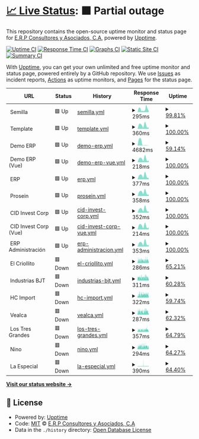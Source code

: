 # [📈 Live Status](https://status.erpya.com): <!--live status--> **🟧 Partial outage**

This repository contains the open-source uptime monitor and status page for [E.R.P Consultores y Asociados, C.A](https://status.erpya.com), powered by [Upptime](https://github.com/upptime/upptime).

[![Uptime CI](https://github.com/erpcya/status/workflows/Uptime%20CI/badge.svg)](https://github.com/erpcya/status/actions?query=workflow%3A%22Uptime+CI%22)
[![Response Time CI](https://github.com/erpcya/status/workflows/Response%20Time%20CI/badge.svg)](https://github.com/erpcya/status/actions?query=workflow%3A%22Response+Time+CI%22)
[![Graphs CI](https://github.com/erpcya/status/workflows/Graphs%20CI/badge.svg)](https://github.com/erpcya/status/actions?query=workflow%3A%22Graphs+CI%22)
[![Static Site CI](https://github.com/erpcya/status/workflows/Static%20Site%20CI/badge.svg)](https://github.com/erpcya/status/actions?query=workflow%3A%22Static+Site+CI%22)
[![Summary CI](https://github.com/erpcya/status/workflows/Summary%20CI/badge.svg)](https://github.com/erpcya/status/actions?query=workflow%3A%22Summary+CI%22)

With [Upptime](https://upptime.js.org), you can get your own unlimited and free uptime monitor and status page, powered entirely by a GitHub repository. We use [Issues](https://github.com/erpcya/status/issues) as incident reports, [Actions](https://github.com/erpcya/status/actions) as uptime monitors, and [Pages](https://status.erpya.com) for the status page.

<!--start: status pages-->
<!-- This summary is generated by Upptime (https://github.com/upptime/upptime) -->
<!-- Do not edit this manually, your changes will be overwritten -->
<!-- prettier-ignore -->
| URL | Status | History | Response Time | Uptime |
| --- | ------ | ------- | ------------- | ------ |
| <img alt="" src="https://favicons.githubusercontent.com/null" height="13"> Semilla | 🟩 Up | [semilla.yml](https://github.com/erpcya/status/commits/HEAD/history/semilla.yml) | <details><summary><img alt="Response time graph" src="./graphs/semilla/response-time-week.png" height="20"> 295ms</summary><br><a href="https://status.erpya.com/history/semilla"><img alt="Response time 278" src="https://img.shields.io/endpoint?url=https%3A%2F%2Fraw.githubusercontent.com%2Ferpcya%2Fstatus%2FHEAD%2Fapi%2Fsemilla%2Fresponse-time.json"></a><br><a href="https://status.erpya.com/history/semilla"><img alt="24-hour response time 118" src="https://img.shields.io/endpoint?url=https%3A%2F%2Fraw.githubusercontent.com%2Ferpcya%2Fstatus%2FHEAD%2Fapi%2Fsemilla%2Fresponse-time-day.json"></a><br><a href="https://status.erpya.com/history/semilla"><img alt="7-day response time 295" src="https://img.shields.io/endpoint?url=https%3A%2F%2Fraw.githubusercontent.com%2Ferpcya%2Fstatus%2FHEAD%2Fapi%2Fsemilla%2Fresponse-time-week.json"></a><br><a href="https://status.erpya.com/history/semilla"><img alt="30-day response time 278" src="https://img.shields.io/endpoint?url=https%3A%2F%2Fraw.githubusercontent.com%2Ferpcya%2Fstatus%2FHEAD%2Fapi%2Fsemilla%2Fresponse-time-month.json"></a><br><a href="https://status.erpya.com/history/semilla"><img alt="1-year response time 278" src="https://img.shields.io/endpoint?url=https%3A%2F%2Fraw.githubusercontent.com%2Ferpcya%2Fstatus%2FHEAD%2Fapi%2Fsemilla%2Fresponse-time-year.json"></a></details> | <details><summary><a href="https://status.erpya.com/history/semilla">99.81%</a></summary><a href="https://status.erpya.com/history/semilla"><img alt="All-time uptime 99.94%" src="https://img.shields.io/endpoint?url=https%3A%2F%2Fraw.githubusercontent.com%2Ferpcya%2Fstatus%2FHEAD%2Fapi%2Fsemilla%2Fuptime.json"></a><br><a href="https://status.erpya.com/history/semilla"><img alt="24-hour uptime 100.00%" src="https://img.shields.io/endpoint?url=https%3A%2F%2Fraw.githubusercontent.com%2Ferpcya%2Fstatus%2FHEAD%2Fapi%2Fsemilla%2Fuptime-day.json"></a><br><a href="https://status.erpya.com/history/semilla"><img alt="7-day uptime 99.81%" src="https://img.shields.io/endpoint?url=https%3A%2F%2Fraw.githubusercontent.com%2Ferpcya%2Fstatus%2FHEAD%2Fapi%2Fsemilla%2Fuptime-week.json"></a><br><a href="https://status.erpya.com/history/semilla"><img alt="30-day uptime 99.94%" src="https://img.shields.io/endpoint?url=https%3A%2F%2Fraw.githubusercontent.com%2Ferpcya%2Fstatus%2FHEAD%2Fapi%2Fsemilla%2Fuptime-month.json"></a><br><a href="https://status.erpya.com/history/semilla"><img alt="1-year uptime 99.94%" src="https://img.shields.io/endpoint?url=https%3A%2F%2Fraw.githubusercontent.com%2Ferpcya%2Fstatus%2FHEAD%2Fapi%2Fsemilla%2Fuptime-year.json"></a></details>
| <img alt="" src="https://favicons.githubusercontent.com/null" height="13"> Template | 🟩 Up | [template.yml](https://github.com/erpcya/status/commits/HEAD/history/template.yml) | <details><summary><img alt="Response time graph" src="./graphs/template/response-time-week.png" height="20"> 360ms</summary><br><a href="https://status.erpya.com/history/template"><img alt="Response time 285" src="https://img.shields.io/endpoint?url=https%3A%2F%2Fraw.githubusercontent.com%2Ferpcya%2Fstatus%2FHEAD%2Fapi%2Ftemplate%2Fresponse-time.json"></a><br><a href="https://status.erpya.com/history/template"><img alt="24-hour response time 131" src="https://img.shields.io/endpoint?url=https%3A%2F%2Fraw.githubusercontent.com%2Ferpcya%2Fstatus%2FHEAD%2Fapi%2Ftemplate%2Fresponse-time-day.json"></a><br><a href="https://status.erpya.com/history/template"><img alt="7-day response time 360" src="https://img.shields.io/endpoint?url=https%3A%2F%2Fraw.githubusercontent.com%2Ferpcya%2Fstatus%2FHEAD%2Fapi%2Ftemplate%2Fresponse-time-week.json"></a><br><a href="https://status.erpya.com/history/template"><img alt="30-day response time 285" src="https://img.shields.io/endpoint?url=https%3A%2F%2Fraw.githubusercontent.com%2Ferpcya%2Fstatus%2FHEAD%2Fapi%2Ftemplate%2Fresponse-time-month.json"></a><br><a href="https://status.erpya.com/history/template"><img alt="1-year response time 285" src="https://img.shields.io/endpoint?url=https%3A%2F%2Fraw.githubusercontent.com%2Ferpcya%2Fstatus%2FHEAD%2Fapi%2Ftemplate%2Fresponse-time-year.json"></a></details> | <details><summary><a href="https://status.erpya.com/history/template">100.00%</a></summary><a href="https://status.erpya.com/history/template"><img alt="All-time uptime 99.94%" src="https://img.shields.io/endpoint?url=https%3A%2F%2Fraw.githubusercontent.com%2Ferpcya%2Fstatus%2FHEAD%2Fapi%2Ftemplate%2Fuptime.json"></a><br><a href="https://status.erpya.com/history/template"><img alt="24-hour uptime 100.00%" src="https://img.shields.io/endpoint?url=https%3A%2F%2Fraw.githubusercontent.com%2Ferpcya%2Fstatus%2FHEAD%2Fapi%2Ftemplate%2Fuptime-day.json"></a><br><a href="https://status.erpya.com/history/template"><img alt="7-day uptime 100.00%" src="https://img.shields.io/endpoint?url=https%3A%2F%2Fraw.githubusercontent.com%2Ferpcya%2Fstatus%2FHEAD%2Fapi%2Ftemplate%2Fuptime-week.json"></a><br><a href="https://status.erpya.com/history/template"><img alt="30-day uptime 99.94%" src="https://img.shields.io/endpoint?url=https%3A%2F%2Fraw.githubusercontent.com%2Ferpcya%2Fstatus%2FHEAD%2Fapi%2Ftemplate%2Fuptime-month.json"></a><br><a href="https://status.erpya.com/history/template"><img alt="1-year uptime 99.94%" src="https://img.shields.io/endpoint?url=https%3A%2F%2Fraw.githubusercontent.com%2Ferpcya%2Fstatus%2FHEAD%2Fapi%2Ftemplate%2Fuptime-year.json"></a></details>
| <img alt="" src="https://favicons.githubusercontent.com/null" height="13"> Demo ERP | 🟩 Up | [demo-erp.yml](https://github.com/erpcya/status/commits/HEAD/history/demo-erp.yml) | <details><summary><img alt="Response time graph" src="./graphs/demo-erp/response-time-week.png" height="20"> 4682ms</summary><br><a href="https://status.erpya.com/history/demo-erp"><img alt="Response time 1433" src="https://img.shields.io/endpoint?url=https%3A%2F%2Fraw.githubusercontent.com%2Ferpcya%2Fstatus%2FHEAD%2Fapi%2Fdemo-erp%2Fresponse-time.json"></a><br><a href="https://status.erpya.com/history/demo-erp"><img alt="24-hour response time 207" src="https://img.shields.io/endpoint?url=https%3A%2F%2Fraw.githubusercontent.com%2Ferpcya%2Fstatus%2FHEAD%2Fapi%2Fdemo-erp%2Fresponse-time-day.json"></a><br><a href="https://status.erpya.com/history/demo-erp"><img alt="7-day response time 4682" src="https://img.shields.io/endpoint?url=https%3A%2F%2Fraw.githubusercontent.com%2Ferpcya%2Fstatus%2FHEAD%2Fapi%2Fdemo-erp%2Fresponse-time-week.json"></a><br><a href="https://status.erpya.com/history/demo-erp"><img alt="30-day response time 1433" src="https://img.shields.io/endpoint?url=https%3A%2F%2Fraw.githubusercontent.com%2Ferpcya%2Fstatus%2FHEAD%2Fapi%2Fdemo-erp%2Fresponse-time-month.json"></a><br><a href="https://status.erpya.com/history/demo-erp"><img alt="1-year response time 1433" src="https://img.shields.io/endpoint?url=https%3A%2F%2Fraw.githubusercontent.com%2Ferpcya%2Fstatus%2FHEAD%2Fapi%2Fdemo-erp%2Fresponse-time-year.json"></a></details> | <details><summary><a href="https://status.erpya.com/history/demo-erp">59.14%</a></summary><a href="https://status.erpya.com/history/demo-erp"><img alt="All-time uptime 87.64%" src="https://img.shields.io/endpoint?url=https%3A%2F%2Fraw.githubusercontent.com%2Ferpcya%2Fstatus%2FHEAD%2Fapi%2Fdemo-erp%2Fuptime.json"></a><br><a href="https://status.erpya.com/history/demo-erp"><img alt="24-hour uptime 100.00%" src="https://img.shields.io/endpoint?url=https%3A%2F%2Fraw.githubusercontent.com%2Ferpcya%2Fstatus%2FHEAD%2Fapi%2Fdemo-erp%2Fuptime-day.json"></a><br><a href="https://status.erpya.com/history/demo-erp"><img alt="7-day uptime 59.14%" src="https://img.shields.io/endpoint?url=https%3A%2F%2Fraw.githubusercontent.com%2Ferpcya%2Fstatus%2FHEAD%2Fapi%2Fdemo-erp%2Fuptime-week.json"></a><br><a href="https://status.erpya.com/history/demo-erp"><img alt="30-day uptime 87.64%" src="https://img.shields.io/endpoint?url=https%3A%2F%2Fraw.githubusercontent.com%2Ferpcya%2Fstatus%2FHEAD%2Fapi%2Fdemo-erp%2Fuptime-month.json"></a><br><a href="https://status.erpya.com/history/demo-erp"><img alt="1-year uptime 87.64%" src="https://img.shields.io/endpoint?url=https%3A%2F%2Fraw.githubusercontent.com%2Ferpcya%2Fstatus%2FHEAD%2Fapi%2Fdemo-erp%2Fuptime-year.json"></a></details>
| <img alt="" src="https://favicons.githubusercontent.com/null" height="13"> Demo ERP (Vue) | 🟩 Up | [demo-erp-vue.yml](https://github.com/erpcya/status/commits/HEAD/history/demo-erp-vue.yml) | <details><summary><img alt="Response time graph" src="./graphs/demo-erp-vue/response-time-week.png" height="20"> 218ms</summary><br><a href="https://status.erpya.com/history/demo-erp-vue"><img alt="Response time 187" src="https://img.shields.io/endpoint?url=https%3A%2F%2Fraw.githubusercontent.com%2Ferpcya%2Fstatus%2FHEAD%2Fapi%2Fdemo-erp-vue%2Fresponse-time.json"></a><br><a href="https://status.erpya.com/history/demo-erp-vue"><img alt="24-hour response time 103" src="https://img.shields.io/endpoint?url=https%3A%2F%2Fraw.githubusercontent.com%2Ferpcya%2Fstatus%2FHEAD%2Fapi%2Fdemo-erp-vue%2Fresponse-time-day.json"></a><br><a href="https://status.erpya.com/history/demo-erp-vue"><img alt="7-day response time 218" src="https://img.shields.io/endpoint?url=https%3A%2F%2Fraw.githubusercontent.com%2Ferpcya%2Fstatus%2FHEAD%2Fapi%2Fdemo-erp-vue%2Fresponse-time-week.json"></a><br><a href="https://status.erpya.com/history/demo-erp-vue"><img alt="30-day response time 187" src="https://img.shields.io/endpoint?url=https%3A%2F%2Fraw.githubusercontent.com%2Ferpcya%2Fstatus%2FHEAD%2Fapi%2Fdemo-erp-vue%2Fresponse-time-month.json"></a><br><a href="https://status.erpya.com/history/demo-erp-vue"><img alt="1-year response time 187" src="https://img.shields.io/endpoint?url=https%3A%2F%2Fraw.githubusercontent.com%2Ferpcya%2Fstatus%2FHEAD%2Fapi%2Fdemo-erp-vue%2Fresponse-time-year.json"></a></details> | <details><summary><a href="https://status.erpya.com/history/demo-erp-vue">100.00%</a></summary><a href="https://status.erpya.com/history/demo-erp-vue"><img alt="All-time uptime 100.00%" src="https://img.shields.io/endpoint?url=https%3A%2F%2Fraw.githubusercontent.com%2Ferpcya%2Fstatus%2FHEAD%2Fapi%2Fdemo-erp-vue%2Fuptime.json"></a><br><a href="https://status.erpya.com/history/demo-erp-vue"><img alt="24-hour uptime 100.00%" src="https://img.shields.io/endpoint?url=https%3A%2F%2Fraw.githubusercontent.com%2Ferpcya%2Fstatus%2FHEAD%2Fapi%2Fdemo-erp-vue%2Fuptime-day.json"></a><br><a href="https://status.erpya.com/history/demo-erp-vue"><img alt="7-day uptime 100.00%" src="https://img.shields.io/endpoint?url=https%3A%2F%2Fraw.githubusercontent.com%2Ferpcya%2Fstatus%2FHEAD%2Fapi%2Fdemo-erp-vue%2Fuptime-week.json"></a><br><a href="https://status.erpya.com/history/demo-erp-vue"><img alt="30-day uptime 100.00%" src="https://img.shields.io/endpoint?url=https%3A%2F%2Fraw.githubusercontent.com%2Ferpcya%2Fstatus%2FHEAD%2Fapi%2Fdemo-erp-vue%2Fuptime-month.json"></a><br><a href="https://status.erpya.com/history/demo-erp-vue"><img alt="1-year uptime 100.00%" src="https://img.shields.io/endpoint?url=https%3A%2F%2Fraw.githubusercontent.com%2Ferpcya%2Fstatus%2FHEAD%2Fapi%2Fdemo-erp-vue%2Fuptime-year.json"></a></details>
| <img alt="" src="https://favicons.githubusercontent.com/null" height="13"> ERP | 🟩 Up | [erp.yml](https://github.com/erpcya/status/commits/HEAD/history/erp.yml) | <details><summary><img alt="Response time graph" src="./graphs/erp/response-time-week.png" height="20"> 377ms</summary><br><a href="https://status.erpya.com/history/erp"><img alt="Response time 292" src="https://img.shields.io/endpoint?url=https%3A%2F%2Fraw.githubusercontent.com%2Ferpcya%2Fstatus%2FHEAD%2Fapi%2Ferp%2Fresponse-time.json"></a><br><a href="https://status.erpya.com/history/erp"><img alt="24-hour response time 135" src="https://img.shields.io/endpoint?url=https%3A%2F%2Fraw.githubusercontent.com%2Ferpcya%2Fstatus%2FHEAD%2Fapi%2Ferp%2Fresponse-time-day.json"></a><br><a href="https://status.erpya.com/history/erp"><img alt="7-day response time 377" src="https://img.shields.io/endpoint?url=https%3A%2F%2Fraw.githubusercontent.com%2Ferpcya%2Fstatus%2FHEAD%2Fapi%2Ferp%2Fresponse-time-week.json"></a><br><a href="https://status.erpya.com/history/erp"><img alt="30-day response time 292" src="https://img.shields.io/endpoint?url=https%3A%2F%2Fraw.githubusercontent.com%2Ferpcya%2Fstatus%2FHEAD%2Fapi%2Ferp%2Fresponse-time-month.json"></a><br><a href="https://status.erpya.com/history/erp"><img alt="1-year response time 292" src="https://img.shields.io/endpoint?url=https%3A%2F%2Fraw.githubusercontent.com%2Ferpcya%2Fstatus%2FHEAD%2Fapi%2Ferp%2Fresponse-time-year.json"></a></details> | <details><summary><a href="https://status.erpya.com/history/erp">100.00%</a></summary><a href="https://status.erpya.com/history/erp"><img alt="All-time uptime 100.00%" src="https://img.shields.io/endpoint?url=https%3A%2F%2Fraw.githubusercontent.com%2Ferpcya%2Fstatus%2FHEAD%2Fapi%2Ferp%2Fuptime.json"></a><br><a href="https://status.erpya.com/history/erp"><img alt="24-hour uptime 100.00%" src="https://img.shields.io/endpoint?url=https%3A%2F%2Fraw.githubusercontent.com%2Ferpcya%2Fstatus%2FHEAD%2Fapi%2Ferp%2Fuptime-day.json"></a><br><a href="https://status.erpya.com/history/erp"><img alt="7-day uptime 100.00%" src="https://img.shields.io/endpoint?url=https%3A%2F%2Fraw.githubusercontent.com%2Ferpcya%2Fstatus%2FHEAD%2Fapi%2Ferp%2Fuptime-week.json"></a><br><a href="https://status.erpya.com/history/erp"><img alt="30-day uptime 100.00%" src="https://img.shields.io/endpoint?url=https%3A%2F%2Fraw.githubusercontent.com%2Ferpcya%2Fstatus%2FHEAD%2Fapi%2Ferp%2Fuptime-month.json"></a><br><a href="https://status.erpya.com/history/erp"><img alt="1-year uptime 100.00%" src="https://img.shields.io/endpoint?url=https%3A%2F%2Fraw.githubusercontent.com%2Ferpcya%2Fstatus%2FHEAD%2Fapi%2Ferp%2Fuptime-year.json"></a></details>
| <img alt="" src="https://favicons.githubusercontent.com/null" height="13"> Prosein | 🟩 Up | [prosein.yml](https://github.com/erpcya/status/commits/HEAD/history/prosein.yml) | <details><summary><img alt="Response time graph" src="./graphs/prosein/response-time-week.png" height="20"> 358ms</summary><br><a href="https://status.erpya.com/history/prosein"><img alt="Response time 290" src="https://img.shields.io/endpoint?url=https%3A%2F%2Fraw.githubusercontent.com%2Ferpcya%2Fstatus%2FHEAD%2Fapi%2Fprosein%2Fresponse-time.json"></a><br><a href="https://status.erpya.com/history/prosein"><img alt="24-hour response time 173" src="https://img.shields.io/endpoint?url=https%3A%2F%2Fraw.githubusercontent.com%2Ferpcya%2Fstatus%2FHEAD%2Fapi%2Fprosein%2Fresponse-time-day.json"></a><br><a href="https://status.erpya.com/history/prosein"><img alt="7-day response time 358" src="https://img.shields.io/endpoint?url=https%3A%2F%2Fraw.githubusercontent.com%2Ferpcya%2Fstatus%2FHEAD%2Fapi%2Fprosein%2Fresponse-time-week.json"></a><br><a href="https://status.erpya.com/history/prosein"><img alt="30-day response time 290" src="https://img.shields.io/endpoint?url=https%3A%2F%2Fraw.githubusercontent.com%2Ferpcya%2Fstatus%2FHEAD%2Fapi%2Fprosein%2Fresponse-time-month.json"></a><br><a href="https://status.erpya.com/history/prosein"><img alt="1-year response time 290" src="https://img.shields.io/endpoint?url=https%3A%2F%2Fraw.githubusercontent.com%2Ferpcya%2Fstatus%2FHEAD%2Fapi%2Fprosein%2Fresponse-time-year.json"></a></details> | <details><summary><a href="https://status.erpya.com/history/prosein">100.00%</a></summary><a href="https://status.erpya.com/history/prosein"><img alt="All-time uptime 100.00%" src="https://img.shields.io/endpoint?url=https%3A%2F%2Fraw.githubusercontent.com%2Ferpcya%2Fstatus%2FHEAD%2Fapi%2Fprosein%2Fuptime.json"></a><br><a href="https://status.erpya.com/history/prosein"><img alt="24-hour uptime 100.00%" src="https://img.shields.io/endpoint?url=https%3A%2F%2Fraw.githubusercontent.com%2Ferpcya%2Fstatus%2FHEAD%2Fapi%2Fprosein%2Fuptime-day.json"></a><br><a href="https://status.erpya.com/history/prosein"><img alt="7-day uptime 100.00%" src="https://img.shields.io/endpoint?url=https%3A%2F%2Fraw.githubusercontent.com%2Ferpcya%2Fstatus%2FHEAD%2Fapi%2Fprosein%2Fuptime-week.json"></a><br><a href="https://status.erpya.com/history/prosein"><img alt="30-day uptime 100.00%" src="https://img.shields.io/endpoint?url=https%3A%2F%2Fraw.githubusercontent.com%2Ferpcya%2Fstatus%2FHEAD%2Fapi%2Fprosein%2Fuptime-month.json"></a><br><a href="https://status.erpya.com/history/prosein"><img alt="1-year uptime 100.00%" src="https://img.shields.io/endpoint?url=https%3A%2F%2Fraw.githubusercontent.com%2Ferpcya%2Fstatus%2FHEAD%2Fapi%2Fprosein%2Fuptime-year.json"></a></details>
| <img alt="" src="https://favicons.githubusercontent.com/null" height="13"> CID Invest Corp | 🟩 Up | [cid-invest-corp.yml](https://github.com/erpcya/status/commits/HEAD/history/cid-invest-corp.yml) | <details><summary><img alt="Response time graph" src="./graphs/cid-invest-corp/response-time-week.png" height="20"> 352ms</summary><br><a href="https://status.erpya.com/history/cid-invest-corp"><img alt="Response time 293" src="https://img.shields.io/endpoint?url=https%3A%2F%2Fraw.githubusercontent.com%2Ferpcya%2Fstatus%2FHEAD%2Fapi%2Fcid-invest-corp%2Fresponse-time.json"></a><br><a href="https://status.erpya.com/history/cid-invest-corp"><img alt="24-hour response time 125" src="https://img.shields.io/endpoint?url=https%3A%2F%2Fraw.githubusercontent.com%2Ferpcya%2Fstatus%2FHEAD%2Fapi%2Fcid-invest-corp%2Fresponse-time-day.json"></a><br><a href="https://status.erpya.com/history/cid-invest-corp"><img alt="7-day response time 352" src="https://img.shields.io/endpoint?url=https%3A%2F%2Fraw.githubusercontent.com%2Ferpcya%2Fstatus%2FHEAD%2Fapi%2Fcid-invest-corp%2Fresponse-time-week.json"></a><br><a href="https://status.erpya.com/history/cid-invest-corp"><img alt="30-day response time 293" src="https://img.shields.io/endpoint?url=https%3A%2F%2Fraw.githubusercontent.com%2Ferpcya%2Fstatus%2FHEAD%2Fapi%2Fcid-invest-corp%2Fresponse-time-month.json"></a><br><a href="https://status.erpya.com/history/cid-invest-corp"><img alt="1-year response time 293" src="https://img.shields.io/endpoint?url=https%3A%2F%2Fraw.githubusercontent.com%2Ferpcya%2Fstatus%2FHEAD%2Fapi%2Fcid-invest-corp%2Fresponse-time-year.json"></a></details> | <details><summary><a href="https://status.erpya.com/history/cid-invest-corp">100.00%</a></summary><a href="https://status.erpya.com/history/cid-invest-corp"><img alt="All-time uptime 100.00%" src="https://img.shields.io/endpoint?url=https%3A%2F%2Fraw.githubusercontent.com%2Ferpcya%2Fstatus%2FHEAD%2Fapi%2Fcid-invest-corp%2Fuptime.json"></a><br><a href="https://status.erpya.com/history/cid-invest-corp"><img alt="24-hour uptime 100.00%" src="https://img.shields.io/endpoint?url=https%3A%2F%2Fraw.githubusercontent.com%2Ferpcya%2Fstatus%2FHEAD%2Fapi%2Fcid-invest-corp%2Fuptime-day.json"></a><br><a href="https://status.erpya.com/history/cid-invest-corp"><img alt="7-day uptime 100.00%" src="https://img.shields.io/endpoint?url=https%3A%2F%2Fraw.githubusercontent.com%2Ferpcya%2Fstatus%2FHEAD%2Fapi%2Fcid-invest-corp%2Fuptime-week.json"></a><br><a href="https://status.erpya.com/history/cid-invest-corp"><img alt="30-day uptime 100.00%" src="https://img.shields.io/endpoint?url=https%3A%2F%2Fraw.githubusercontent.com%2Ferpcya%2Fstatus%2FHEAD%2Fapi%2Fcid-invest-corp%2Fuptime-month.json"></a><br><a href="https://status.erpya.com/history/cid-invest-corp"><img alt="1-year uptime 100.00%" src="https://img.shields.io/endpoint?url=https%3A%2F%2Fraw.githubusercontent.com%2Ferpcya%2Fstatus%2FHEAD%2Fapi%2Fcid-invest-corp%2Fuptime-year.json"></a></details>
| <img alt="" src="https://favicons.githubusercontent.com/null" height="13"> CID Invest Corp (Vue) | 🟩 Up | [cid-invest-corp-vue.yml](https://github.com/erpcya/status/commits/HEAD/history/cid-invest-corp-vue.yml) | <details><summary><img alt="Response time graph" src="./graphs/cid-invest-corp-vue/response-time-week.png" height="20"> 214ms</summary><br><a href="https://status.erpya.com/history/cid-invest-corp-vue"><img alt="Response time 169" src="https://img.shields.io/endpoint?url=https%3A%2F%2Fraw.githubusercontent.com%2Ferpcya%2Fstatus%2FHEAD%2Fapi%2Fcid-invest-corp-vue%2Fresponse-time.json"></a><br><a href="https://status.erpya.com/history/cid-invest-corp-vue"><img alt="24-hour response time 116" src="https://img.shields.io/endpoint?url=https%3A%2F%2Fraw.githubusercontent.com%2Ferpcya%2Fstatus%2FHEAD%2Fapi%2Fcid-invest-corp-vue%2Fresponse-time-day.json"></a><br><a href="https://status.erpya.com/history/cid-invest-corp-vue"><img alt="7-day response time 214" src="https://img.shields.io/endpoint?url=https%3A%2F%2Fraw.githubusercontent.com%2Ferpcya%2Fstatus%2FHEAD%2Fapi%2Fcid-invest-corp-vue%2Fresponse-time-week.json"></a><br><a href="https://status.erpya.com/history/cid-invest-corp-vue"><img alt="30-day response time 169" src="https://img.shields.io/endpoint?url=https%3A%2F%2Fraw.githubusercontent.com%2Ferpcya%2Fstatus%2FHEAD%2Fapi%2Fcid-invest-corp-vue%2Fresponse-time-month.json"></a><br><a href="https://status.erpya.com/history/cid-invest-corp-vue"><img alt="1-year response time 169" src="https://img.shields.io/endpoint?url=https%3A%2F%2Fraw.githubusercontent.com%2Ferpcya%2Fstatus%2FHEAD%2Fapi%2Fcid-invest-corp-vue%2Fresponse-time-year.json"></a></details> | <details><summary><a href="https://status.erpya.com/history/cid-invest-corp-vue">100.00%</a></summary><a href="https://status.erpya.com/history/cid-invest-corp-vue"><img alt="All-time uptime 100.00%" src="https://img.shields.io/endpoint?url=https%3A%2F%2Fraw.githubusercontent.com%2Ferpcya%2Fstatus%2FHEAD%2Fapi%2Fcid-invest-corp-vue%2Fuptime.json"></a><br><a href="https://status.erpya.com/history/cid-invest-corp-vue"><img alt="24-hour uptime 100.00%" src="https://img.shields.io/endpoint?url=https%3A%2F%2Fraw.githubusercontent.com%2Ferpcya%2Fstatus%2FHEAD%2Fapi%2Fcid-invest-corp-vue%2Fuptime-day.json"></a><br><a href="https://status.erpya.com/history/cid-invest-corp-vue"><img alt="7-day uptime 100.00%" src="https://img.shields.io/endpoint?url=https%3A%2F%2Fraw.githubusercontent.com%2Ferpcya%2Fstatus%2FHEAD%2Fapi%2Fcid-invest-corp-vue%2Fuptime-week.json"></a><br><a href="https://status.erpya.com/history/cid-invest-corp-vue"><img alt="30-day uptime 100.00%" src="https://img.shields.io/endpoint?url=https%3A%2F%2Fraw.githubusercontent.com%2Ferpcya%2Fstatus%2FHEAD%2Fapi%2Fcid-invest-corp-vue%2Fuptime-month.json"></a><br><a href="https://status.erpya.com/history/cid-invest-corp-vue"><img alt="1-year uptime 100.00%" src="https://img.shields.io/endpoint?url=https%3A%2F%2Fraw.githubusercontent.com%2Ferpcya%2Fstatus%2FHEAD%2Fapi%2Fcid-invest-corp-vue%2Fuptime-year.json"></a></details>
| <img alt="" src="https://favicons.githubusercontent.com/null" height="13"> ERP Administración | 🟩 Up | [erp-administracion.yml](https://github.com/erpcya/status/commits/HEAD/history/erp-administracion.yml) | <details><summary><img alt="Response time graph" src="./graphs/erp-administracion/response-time-week.png" height="20"> 353ms</summary><br><a href="https://status.erpya.com/history/erp-administracion"><img alt="Response time 288" src="https://img.shields.io/endpoint?url=https%3A%2F%2Fraw.githubusercontent.com%2Ferpcya%2Fstatus%2FHEAD%2Fapi%2Ferp-administracion%2Fresponse-time.json"></a><br><a href="https://status.erpya.com/history/erp-administracion"><img alt="24-hour response time 141" src="https://img.shields.io/endpoint?url=https%3A%2F%2Fraw.githubusercontent.com%2Ferpcya%2Fstatus%2FHEAD%2Fapi%2Ferp-administracion%2Fresponse-time-day.json"></a><br><a href="https://status.erpya.com/history/erp-administracion"><img alt="7-day response time 353" src="https://img.shields.io/endpoint?url=https%3A%2F%2Fraw.githubusercontent.com%2Ferpcya%2Fstatus%2FHEAD%2Fapi%2Ferp-administracion%2Fresponse-time-week.json"></a><br><a href="https://status.erpya.com/history/erp-administracion"><img alt="30-day response time 288" src="https://img.shields.io/endpoint?url=https%3A%2F%2Fraw.githubusercontent.com%2Ferpcya%2Fstatus%2FHEAD%2Fapi%2Ferp-administracion%2Fresponse-time-month.json"></a><br><a href="https://status.erpya.com/history/erp-administracion"><img alt="1-year response time 288" src="https://img.shields.io/endpoint?url=https%3A%2F%2Fraw.githubusercontent.com%2Ferpcya%2Fstatus%2FHEAD%2Fapi%2Ferp-administracion%2Fresponse-time-year.json"></a></details> | <details><summary><a href="https://status.erpya.com/history/erp-administracion">100.00%</a></summary><a href="https://status.erpya.com/history/erp-administracion"><img alt="All-time uptime 100.00%" src="https://img.shields.io/endpoint?url=https%3A%2F%2Fraw.githubusercontent.com%2Ferpcya%2Fstatus%2FHEAD%2Fapi%2Ferp-administracion%2Fuptime.json"></a><br><a href="https://status.erpya.com/history/erp-administracion"><img alt="24-hour uptime 100.00%" src="https://img.shields.io/endpoint?url=https%3A%2F%2Fraw.githubusercontent.com%2Ferpcya%2Fstatus%2FHEAD%2Fapi%2Ferp-administracion%2Fuptime-day.json"></a><br><a href="https://status.erpya.com/history/erp-administracion"><img alt="7-day uptime 100.00%" src="https://img.shields.io/endpoint?url=https%3A%2F%2Fraw.githubusercontent.com%2Ferpcya%2Fstatus%2FHEAD%2Fapi%2Ferp-administracion%2Fuptime-week.json"></a><br><a href="https://status.erpya.com/history/erp-administracion"><img alt="30-day uptime 100.00%" src="https://img.shields.io/endpoint?url=https%3A%2F%2Fraw.githubusercontent.com%2Ferpcya%2Fstatus%2FHEAD%2Fapi%2Ferp-administracion%2Fuptime-month.json"></a><br><a href="https://status.erpya.com/history/erp-administracion"><img alt="1-year uptime 100.00%" src="https://img.shields.io/endpoint?url=https%3A%2F%2Fraw.githubusercontent.com%2Ferpcya%2Fstatus%2FHEAD%2Fapi%2Ferp-administracion%2Fuptime-year.json"></a></details>
| <img alt="" src="https://favicons.githubusercontent.com/null" height="13"> El Criollito | 🟥 Down | [el-criollito.yml](https://github.com/erpcya/status/commits/HEAD/history/el-criollito.yml) | <details><summary><img alt="Response time graph" src="./graphs/el-criollito/response-time-week.png" height="20"> 286ms</summary><br><a href="https://status.erpya.com/history/el-criollito"><img alt="Response time 268" src="https://img.shields.io/endpoint?url=https%3A%2F%2Fraw.githubusercontent.com%2Ferpcya%2Fstatus%2FHEAD%2Fapi%2Fel-criollito%2Fresponse-time.json"></a><br><a href="https://status.erpya.com/history/el-criollito"><img alt="24-hour response time 251" src="https://img.shields.io/endpoint?url=https%3A%2F%2Fraw.githubusercontent.com%2Ferpcya%2Fstatus%2FHEAD%2Fapi%2Fel-criollito%2Fresponse-time-day.json"></a><br><a href="https://status.erpya.com/history/el-criollito"><img alt="7-day response time 286" src="https://img.shields.io/endpoint?url=https%3A%2F%2Fraw.githubusercontent.com%2Ferpcya%2Fstatus%2FHEAD%2Fapi%2Fel-criollito%2Fresponse-time-week.json"></a><br><a href="https://status.erpya.com/history/el-criollito"><img alt="30-day response time 268" src="https://img.shields.io/endpoint?url=https%3A%2F%2Fraw.githubusercontent.com%2Ferpcya%2Fstatus%2FHEAD%2Fapi%2Fel-criollito%2Fresponse-time-month.json"></a><br><a href="https://status.erpya.com/history/el-criollito"><img alt="1-year response time 268" src="https://img.shields.io/endpoint?url=https%3A%2F%2Fraw.githubusercontent.com%2Ferpcya%2Fstatus%2FHEAD%2Fapi%2Fel-criollito%2Fresponse-time-year.json"></a></details> | <details><summary><a href="https://status.erpya.com/history/el-criollito">65.21%</a></summary><a href="https://status.erpya.com/history/el-criollito"><img alt="All-time uptime 89.71%" src="https://img.shields.io/endpoint?url=https%3A%2F%2Fraw.githubusercontent.com%2Ferpcya%2Fstatus%2FHEAD%2Fapi%2Fel-criollito%2Fuptime.json"></a><br><a href="https://status.erpya.com/history/el-criollito"><img alt="24-hour uptime 65.59%" src="https://img.shields.io/endpoint?url=https%3A%2F%2Fraw.githubusercontent.com%2Ferpcya%2Fstatus%2FHEAD%2Fapi%2Fel-criollito%2Fuptime-day.json"></a><br><a href="https://status.erpya.com/history/el-criollito"><img alt="7-day uptime 65.21%" src="https://img.shields.io/endpoint?url=https%3A%2F%2Fraw.githubusercontent.com%2Ferpcya%2Fstatus%2FHEAD%2Fapi%2Fel-criollito%2Fuptime-week.json"></a><br><a href="https://status.erpya.com/history/el-criollito"><img alt="30-day uptime 89.71%" src="https://img.shields.io/endpoint?url=https%3A%2F%2Fraw.githubusercontent.com%2Ferpcya%2Fstatus%2FHEAD%2Fapi%2Fel-criollito%2Fuptime-month.json"></a><br><a href="https://status.erpya.com/history/el-criollito"><img alt="1-year uptime 89.71%" src="https://img.shields.io/endpoint?url=https%3A%2F%2Fraw.githubusercontent.com%2Ferpcya%2Fstatus%2FHEAD%2Fapi%2Fel-criollito%2Fuptime-year.json"></a></details>
| <img alt="" src="https://favicons.githubusercontent.com/null" height="13"> Industrias BJT | 🟥 Down | [industrias-bjt.yml](https://github.com/erpcya/status/commits/HEAD/history/industrias-bjt.yml) | <details><summary><img alt="Response time graph" src="./graphs/industrias-bjt/response-time-week.png" height="20"> 311ms</summary><br><a href="https://status.erpya.com/history/industrias-bjt"><img alt="Response time 280" src="https://img.shields.io/endpoint?url=https%3A%2F%2Fraw.githubusercontent.com%2Ferpcya%2Fstatus%2FHEAD%2Fapi%2Findustrias-bjt%2Fresponse-time.json"></a><br><a href="https://status.erpya.com/history/industrias-bjt"><img alt="24-hour response time 279" src="https://img.shields.io/endpoint?url=https%3A%2F%2Fraw.githubusercontent.com%2Ferpcya%2Fstatus%2FHEAD%2Fapi%2Findustrias-bjt%2Fresponse-time-day.json"></a><br><a href="https://status.erpya.com/history/industrias-bjt"><img alt="7-day response time 311" src="https://img.shields.io/endpoint?url=https%3A%2F%2Fraw.githubusercontent.com%2Ferpcya%2Fstatus%2FHEAD%2Fapi%2Findustrias-bjt%2Fresponse-time-week.json"></a><br><a href="https://status.erpya.com/history/industrias-bjt"><img alt="30-day response time 280" src="https://img.shields.io/endpoint?url=https%3A%2F%2Fraw.githubusercontent.com%2Ferpcya%2Fstatus%2FHEAD%2Fapi%2Findustrias-bjt%2Fresponse-time-month.json"></a><br><a href="https://status.erpya.com/history/industrias-bjt"><img alt="1-year response time 280" src="https://img.shields.io/endpoint?url=https%3A%2F%2Fraw.githubusercontent.com%2Ferpcya%2Fstatus%2FHEAD%2Fapi%2Findustrias-bjt%2Fresponse-time-year.json"></a></details> | <details><summary><a href="https://status.erpya.com/history/industrias-bjt">60.28%</a></summary><a href="https://status.erpya.com/history/industrias-bjt"><img alt="All-time uptime 88.25%" src="https://img.shields.io/endpoint?url=https%3A%2F%2Fraw.githubusercontent.com%2Ferpcya%2Fstatus%2FHEAD%2Fapi%2Findustrias-bjt%2Fuptime.json"></a><br><a href="https://status.erpya.com/history/industrias-bjt"><img alt="24-hour uptime 50.76%" src="https://img.shields.io/endpoint?url=https%3A%2F%2Fraw.githubusercontent.com%2Ferpcya%2Fstatus%2FHEAD%2Fapi%2Findustrias-bjt%2Fuptime-day.json"></a><br><a href="https://status.erpya.com/history/industrias-bjt"><img alt="7-day uptime 60.28%" src="https://img.shields.io/endpoint?url=https%3A%2F%2Fraw.githubusercontent.com%2Ferpcya%2Fstatus%2FHEAD%2Fapi%2Findustrias-bjt%2Fuptime-week.json"></a><br><a href="https://status.erpya.com/history/industrias-bjt"><img alt="30-day uptime 88.25%" src="https://img.shields.io/endpoint?url=https%3A%2F%2Fraw.githubusercontent.com%2Ferpcya%2Fstatus%2FHEAD%2Fapi%2Findustrias-bjt%2Fuptime-month.json"></a><br><a href="https://status.erpya.com/history/industrias-bjt"><img alt="1-year uptime 88.25%" src="https://img.shields.io/endpoint?url=https%3A%2F%2Fraw.githubusercontent.com%2Ferpcya%2Fstatus%2FHEAD%2Fapi%2Findustrias-bjt%2Fuptime-year.json"></a></details>
| <img alt="" src="https://favicons.githubusercontent.com/null" height="13"> HC Import | 🟥 Down | [hc-import.yml](https://github.com/erpcya/status/commits/HEAD/history/hc-import.yml) | <details><summary><img alt="Response time graph" src="./graphs/hc-import/response-time-week.png" height="20"> 322ms</summary><br><a href="https://status.erpya.com/history/hc-import"><img alt="Response time 290" src="https://img.shields.io/endpoint?url=https%3A%2F%2Fraw.githubusercontent.com%2Ferpcya%2Fstatus%2FHEAD%2Fapi%2Fhc-import%2Fresponse-time.json"></a><br><a href="https://status.erpya.com/history/hc-import"><img alt="24-hour response time 324" src="https://img.shields.io/endpoint?url=https%3A%2F%2Fraw.githubusercontent.com%2Ferpcya%2Fstatus%2FHEAD%2Fapi%2Fhc-import%2Fresponse-time-day.json"></a><br><a href="https://status.erpya.com/history/hc-import"><img alt="7-day response time 322" src="https://img.shields.io/endpoint?url=https%3A%2F%2Fraw.githubusercontent.com%2Ferpcya%2Fstatus%2FHEAD%2Fapi%2Fhc-import%2Fresponse-time-week.json"></a><br><a href="https://status.erpya.com/history/hc-import"><img alt="30-day response time 290" src="https://img.shields.io/endpoint?url=https%3A%2F%2Fraw.githubusercontent.com%2Ferpcya%2Fstatus%2FHEAD%2Fapi%2Fhc-import%2Fresponse-time-month.json"></a><br><a href="https://status.erpya.com/history/hc-import"><img alt="1-year response time 290" src="https://img.shields.io/endpoint?url=https%3A%2F%2Fraw.githubusercontent.com%2Ferpcya%2Fstatus%2FHEAD%2Fapi%2Fhc-import%2Fresponse-time-year.json"></a></details> | <details><summary><a href="https://status.erpya.com/history/hc-import">59.74%</a></summary><a href="https://status.erpya.com/history/hc-import"><img alt="All-time uptime 88.02%" src="https://img.shields.io/endpoint?url=https%3A%2F%2Fraw.githubusercontent.com%2Ferpcya%2Fstatus%2FHEAD%2Fapi%2Fhc-import%2Fuptime.json"></a><br><a href="https://status.erpya.com/history/hc-import"><img alt="24-hour uptime 50.47%" src="https://img.shields.io/endpoint?url=https%3A%2F%2Fraw.githubusercontent.com%2Ferpcya%2Fstatus%2FHEAD%2Fapi%2Fhc-import%2Fuptime-day.json"></a><br><a href="https://status.erpya.com/history/hc-import"><img alt="7-day uptime 59.74%" src="https://img.shields.io/endpoint?url=https%3A%2F%2Fraw.githubusercontent.com%2Ferpcya%2Fstatus%2FHEAD%2Fapi%2Fhc-import%2Fuptime-week.json"></a><br><a href="https://status.erpya.com/history/hc-import"><img alt="30-day uptime 88.02%" src="https://img.shields.io/endpoint?url=https%3A%2F%2Fraw.githubusercontent.com%2Ferpcya%2Fstatus%2FHEAD%2Fapi%2Fhc-import%2Fuptime-month.json"></a><br><a href="https://status.erpya.com/history/hc-import"><img alt="1-year uptime 88.02%" src="https://img.shields.io/endpoint?url=https%3A%2F%2Fraw.githubusercontent.com%2Ferpcya%2Fstatus%2FHEAD%2Fapi%2Fhc-import%2Fuptime-year.json"></a></details>
| <img alt="" src="https://favicons.githubusercontent.com/null" height="13"> Vealca | 🟥 Down | [vealca.yml](https://github.com/erpcya/status/commits/HEAD/history/vealca.yml) | <details><summary><img alt="Response time graph" src="./graphs/vealca/response-time-week.png" height="20"> 287ms</summary><br><a href="https://status.erpya.com/history/vealca"><img alt="Response time 291" src="https://img.shields.io/endpoint?url=https%3A%2F%2Fraw.githubusercontent.com%2Ferpcya%2Fstatus%2FHEAD%2Fapi%2Fvealca%2Fresponse-time.json"></a><br><a href="https://status.erpya.com/history/vealca"><img alt="24-hour response time 231" src="https://img.shields.io/endpoint?url=https%3A%2F%2Fraw.githubusercontent.com%2Ferpcya%2Fstatus%2FHEAD%2Fapi%2Fvealca%2Fresponse-time-day.json"></a><br><a href="https://status.erpya.com/history/vealca"><img alt="7-day response time 287" src="https://img.shields.io/endpoint?url=https%3A%2F%2Fraw.githubusercontent.com%2Ferpcya%2Fstatus%2FHEAD%2Fapi%2Fvealca%2Fresponse-time-week.json"></a><br><a href="https://status.erpya.com/history/vealca"><img alt="30-day response time 291" src="https://img.shields.io/endpoint?url=https%3A%2F%2Fraw.githubusercontent.com%2Ferpcya%2Fstatus%2FHEAD%2Fapi%2Fvealca%2Fresponse-time-month.json"></a><br><a href="https://status.erpya.com/history/vealca"><img alt="1-year response time 291" src="https://img.shields.io/endpoint?url=https%3A%2F%2Fraw.githubusercontent.com%2Ferpcya%2Fstatus%2FHEAD%2Fapi%2Fvealca%2Fresponse-time-year.json"></a></details> | <details><summary><a href="https://status.erpya.com/history/vealca">62.32%</a></summary><a href="https://status.erpya.com/history/vealca"><img alt="All-time uptime 88.86%" src="https://img.shields.io/endpoint?url=https%3A%2F%2Fraw.githubusercontent.com%2Ferpcya%2Fstatus%2FHEAD%2Fapi%2Fvealca%2Fuptime.json"></a><br><a href="https://status.erpya.com/history/vealca"><img alt="24-hour uptime 59.74%" src="https://img.shields.io/endpoint?url=https%3A%2F%2Fraw.githubusercontent.com%2Ferpcya%2Fstatus%2FHEAD%2Fapi%2Fvealca%2Fuptime-day.json"></a><br><a href="https://status.erpya.com/history/vealca"><img alt="7-day uptime 62.32%" src="https://img.shields.io/endpoint?url=https%3A%2F%2Fraw.githubusercontent.com%2Ferpcya%2Fstatus%2FHEAD%2Fapi%2Fvealca%2Fuptime-week.json"></a><br><a href="https://status.erpya.com/history/vealca"><img alt="30-day uptime 88.86%" src="https://img.shields.io/endpoint?url=https%3A%2F%2Fraw.githubusercontent.com%2Ferpcya%2Fstatus%2FHEAD%2Fapi%2Fvealca%2Fuptime-month.json"></a><br><a href="https://status.erpya.com/history/vealca"><img alt="1-year uptime 88.86%" src="https://img.shields.io/endpoint?url=https%3A%2F%2Fraw.githubusercontent.com%2Ferpcya%2Fstatus%2FHEAD%2Fapi%2Fvealca%2Fuptime-year.json"></a></details>
| <img alt="" src="https://favicons.githubusercontent.com/null" height="13"> Los Tres Grandes | 🟥 Down | [los-tres-grandes.yml](https://github.com/erpcya/status/commits/HEAD/history/los-tres-grandes.yml) | <details><summary><img alt="Response time graph" src="./graphs/los-tres-grandes/response-time-week.png" height="20"> 357ms</summary><br><a href="https://status.erpya.com/history/los-tres-grandes"><img alt="Response time 284" src="https://img.shields.io/endpoint?url=https%3A%2F%2Fraw.githubusercontent.com%2Ferpcya%2Fstatus%2FHEAD%2Fapi%2Flos-tres-grandes%2Fresponse-time.json"></a><br><a href="https://status.erpya.com/history/los-tres-grandes"><img alt="24-hour response time 775" src="https://img.shields.io/endpoint?url=https%3A%2F%2Fraw.githubusercontent.com%2Ferpcya%2Fstatus%2FHEAD%2Fapi%2Flos-tres-grandes%2Fresponse-time-day.json"></a><br><a href="https://status.erpya.com/history/los-tres-grandes"><img alt="7-day response time 357" src="https://img.shields.io/endpoint?url=https%3A%2F%2Fraw.githubusercontent.com%2Ferpcya%2Fstatus%2FHEAD%2Fapi%2Flos-tres-grandes%2Fresponse-time-week.json"></a><br><a href="https://status.erpya.com/history/los-tres-grandes"><img alt="30-day response time 284" src="https://img.shields.io/endpoint?url=https%3A%2F%2Fraw.githubusercontent.com%2Ferpcya%2Fstatus%2FHEAD%2Fapi%2Flos-tres-grandes%2Fresponse-time-month.json"></a><br><a href="https://status.erpya.com/history/los-tres-grandes"><img alt="1-year response time 284" src="https://img.shields.io/endpoint?url=https%3A%2F%2Fraw.githubusercontent.com%2Ferpcya%2Fstatus%2FHEAD%2Fapi%2Flos-tres-grandes%2Fresponse-time-year.json"></a></details> | <details><summary><a href="https://status.erpya.com/history/los-tres-grandes">64.79%</a></summary><a href="https://status.erpya.com/history/los-tres-grandes"><img alt="All-time uptime 89.59%" src="https://img.shields.io/endpoint?url=https%3A%2F%2Fraw.githubusercontent.com%2Ferpcya%2Fstatus%2FHEAD%2Fapi%2Flos-tres-grandes%2Fuptime.json"></a><br><a href="https://status.erpya.com/history/los-tres-grandes"><img alt="24-hour uptime 63.31%" src="https://img.shields.io/endpoint?url=https%3A%2F%2Fraw.githubusercontent.com%2Ferpcya%2Fstatus%2FHEAD%2Fapi%2Flos-tres-grandes%2Fuptime-day.json"></a><br><a href="https://status.erpya.com/history/los-tres-grandes"><img alt="7-day uptime 64.79%" src="https://img.shields.io/endpoint?url=https%3A%2F%2Fraw.githubusercontent.com%2Ferpcya%2Fstatus%2FHEAD%2Fapi%2Flos-tres-grandes%2Fuptime-week.json"></a><br><a href="https://status.erpya.com/history/los-tres-grandes"><img alt="30-day uptime 89.59%" src="https://img.shields.io/endpoint?url=https%3A%2F%2Fraw.githubusercontent.com%2Ferpcya%2Fstatus%2FHEAD%2Fapi%2Flos-tres-grandes%2Fuptime-month.json"></a><br><a href="https://status.erpya.com/history/los-tres-grandes"><img alt="1-year uptime 89.59%" src="https://img.shields.io/endpoint?url=https%3A%2F%2Fraw.githubusercontent.com%2Ferpcya%2Fstatus%2FHEAD%2Fapi%2Flos-tres-grandes%2Fuptime-year.json"></a></details>
| <img alt="" src="https://favicons.githubusercontent.com/null" height="13"> Nino | 🟥 Down | [nino.yml](https://github.com/erpcya/status/commits/HEAD/history/nino.yml) | <details><summary><img alt="Response time graph" src="./graphs/nino/response-time-week.png" height="20"> 294ms</summary><br><a href="https://status.erpya.com/history/nino"><img alt="Response time 263" src="https://img.shields.io/endpoint?url=https%3A%2F%2Fraw.githubusercontent.com%2Ferpcya%2Fstatus%2FHEAD%2Fapi%2Fnino%2Fresponse-time.json"></a><br><a href="https://status.erpya.com/history/nino"><img alt="24-hour response time 285" src="https://img.shields.io/endpoint?url=https%3A%2F%2Fraw.githubusercontent.com%2Ferpcya%2Fstatus%2FHEAD%2Fapi%2Fnino%2Fresponse-time-day.json"></a><br><a href="https://status.erpya.com/history/nino"><img alt="7-day response time 294" src="https://img.shields.io/endpoint?url=https%3A%2F%2Fraw.githubusercontent.com%2Ferpcya%2Fstatus%2FHEAD%2Fapi%2Fnino%2Fresponse-time-week.json"></a><br><a href="https://status.erpya.com/history/nino"><img alt="30-day response time 263" src="https://img.shields.io/endpoint?url=https%3A%2F%2Fraw.githubusercontent.com%2Ferpcya%2Fstatus%2FHEAD%2Fapi%2Fnino%2Fresponse-time-month.json"></a><br><a href="https://status.erpya.com/history/nino"><img alt="1-year response time 263" src="https://img.shields.io/endpoint?url=https%3A%2F%2Fraw.githubusercontent.com%2Ferpcya%2Fstatus%2FHEAD%2Fapi%2Fnino%2Fresponse-time-year.json"></a></details> | <details><summary><a href="https://status.erpya.com/history/nino">64.27%</a></summary><a href="https://status.erpya.com/history/nino"><img alt="All-time uptime 89.43%" src="https://img.shields.io/endpoint?url=https%3A%2F%2Fraw.githubusercontent.com%2Ferpcya%2Fstatus%2FHEAD%2Fapi%2Fnino%2Fuptime.json"></a><br><a href="https://status.erpya.com/history/nino"><img alt="24-hour uptime 58.98%" src="https://img.shields.io/endpoint?url=https%3A%2F%2Fraw.githubusercontent.com%2Ferpcya%2Fstatus%2FHEAD%2Fapi%2Fnino%2Fuptime-day.json"></a><br><a href="https://status.erpya.com/history/nino"><img alt="7-day uptime 64.27%" src="https://img.shields.io/endpoint?url=https%3A%2F%2Fraw.githubusercontent.com%2Ferpcya%2Fstatus%2FHEAD%2Fapi%2Fnino%2Fuptime-week.json"></a><br><a href="https://status.erpya.com/history/nino"><img alt="30-day uptime 89.43%" src="https://img.shields.io/endpoint?url=https%3A%2F%2Fraw.githubusercontent.com%2Ferpcya%2Fstatus%2FHEAD%2Fapi%2Fnino%2Fuptime-month.json"></a><br><a href="https://status.erpya.com/history/nino"><img alt="1-year uptime 89.43%" src="https://img.shields.io/endpoint?url=https%3A%2F%2Fraw.githubusercontent.com%2Ferpcya%2Fstatus%2FHEAD%2Fapi%2Fnino%2Fuptime-year.json"></a></details>
| <img alt="" src="https://favicons.githubusercontent.com/null" height="13"> La Especial | 🟥 Down | [la-especial.yml](https://github.com/erpcya/status/commits/HEAD/history/la-especial.yml) | <details><summary><img alt="Response time graph" src="./graphs/la-especial/response-time-week.png" height="20"> 390ms</summary><br><a href="https://status.erpya.com/history/la-especial"><img alt="Response time 353" src="https://img.shields.io/endpoint?url=https%3A%2F%2Fraw.githubusercontent.com%2Ferpcya%2Fstatus%2FHEAD%2Fapi%2Fla-especial%2Fresponse-time.json"></a><br><a href="https://status.erpya.com/history/la-especial"><img alt="24-hour response time 375" src="https://img.shields.io/endpoint?url=https%3A%2F%2Fraw.githubusercontent.com%2Ferpcya%2Fstatus%2FHEAD%2Fapi%2Fla-especial%2Fresponse-time-day.json"></a><br><a href="https://status.erpya.com/history/la-especial"><img alt="7-day response time 390" src="https://img.shields.io/endpoint?url=https%3A%2F%2Fraw.githubusercontent.com%2Ferpcya%2Fstatus%2FHEAD%2Fapi%2Fla-especial%2Fresponse-time-week.json"></a><br><a href="https://status.erpya.com/history/la-especial"><img alt="30-day response time 353" src="https://img.shields.io/endpoint?url=https%3A%2F%2Fraw.githubusercontent.com%2Ferpcya%2Fstatus%2FHEAD%2Fapi%2Fla-especial%2Fresponse-time-month.json"></a><br><a href="https://status.erpya.com/history/la-especial"><img alt="1-year response time 353" src="https://img.shields.io/endpoint?url=https%3A%2F%2Fraw.githubusercontent.com%2Ferpcya%2Fstatus%2FHEAD%2Fapi%2Fla-especial%2Fresponse-time-year.json"></a></details> | <details><summary><a href="https://status.erpya.com/history/la-especial">64.40%</a></summary><a href="https://status.erpya.com/history/la-especial"><img alt="All-time uptime 89.47%" src="https://img.shields.io/endpoint?url=https%3A%2F%2Fraw.githubusercontent.com%2Ferpcya%2Fstatus%2FHEAD%2Fapi%2Fla-especial%2Fuptime.json"></a><br><a href="https://status.erpya.com/history/la-especial"><img alt="24-hour uptime 63.45%" src="https://img.shields.io/endpoint?url=https%3A%2F%2Fraw.githubusercontent.com%2Ferpcya%2Fstatus%2FHEAD%2Fapi%2Fla-especial%2Fuptime-day.json"></a><br><a href="https://status.erpya.com/history/la-especial"><img alt="7-day uptime 64.40%" src="https://img.shields.io/endpoint?url=https%3A%2F%2Fraw.githubusercontent.com%2Ferpcya%2Fstatus%2FHEAD%2Fapi%2Fla-especial%2Fuptime-week.json"></a><br><a href="https://status.erpya.com/history/la-especial"><img alt="30-day uptime 89.47%" src="https://img.shields.io/endpoint?url=https%3A%2F%2Fraw.githubusercontent.com%2Ferpcya%2Fstatus%2FHEAD%2Fapi%2Fla-especial%2Fuptime-month.json"></a><br><a href="https://status.erpya.com/history/la-especial"><img alt="1-year uptime 89.47%" src="https://img.shields.io/endpoint?url=https%3A%2F%2Fraw.githubusercontent.com%2Ferpcya%2Fstatus%2FHEAD%2Fapi%2Fla-especial%2Fuptime-year.json"></a></details>

<!--end: status pages-->

[**Visit our status website →**](https://status.erpya.com)

## 📄 License

- Powered by: [Upptime](https://github.com/upptime/upptime)
- Code: [MIT](./LICENSE) © [E.R.P Consultores y Asociados, C.A](https://status.erpya.com)
- Data in the `./history` directory: [Open Database License](https://opendatacommons.org/licenses/odbl/1-0/)
